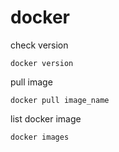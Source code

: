 # docker
check version
```
docker version
```
pull image
```
docker pull image_name
```
list docker image
```
docker images
```
